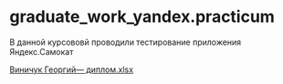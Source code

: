 # graduate_work_yandex.practicum

В данной курсововй проводили тестирование приложения Яндекс.Самокат

[Виничук Георгий— диплом.xlsx](https://github.com/GeorgeVinichuk/graduate_work_yandex.practicum/files/11612166/default.xlsx)
